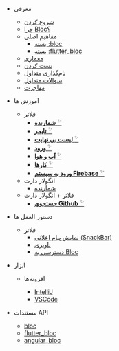 - معرفی

  - [شروع کردن](gettingstarted.md)
  - [چرا Bloc؟](whybloc.md)
  - مفاهیم اصلی
    - [بسته :bloc](coreconcepts.md)
    - [بسته :flutter_bloc](flutterbloccoreconcepts.md)
  - [معماری](architecture.md)
  - [تست کردن](testing.md)
  - [نام‌گذاری متداول](blocnamingconventions.md)
  - [سوالات متداول](faqs.md)
  - [مهاجرت](migration.md)

- آموزش ها

  - فلاتر
    - [**شمارنده** <sup>✨</sup>](fluttercountertutorial.md)
    - [**تایمر** <sup>✨</sup>](fluttertimertutorial.md)
    - [**لیست بی نهایت** <sup>✨</sup>](flutterinfinitelisttutorial.md)
    - [**ورود** <sup>✨</sup>](flutterlogintutorial.md)
    - [**آب و هوا** <sup>✨</sup>](flutterweathertutorial.md)
    - [**کارها** <sup>✨</sup>](fluttertodostutorial.md)
    - [**ورود به سیستم Firebase** <sup>✨</sup>](flutterfirebaselogintutorial.md)    
  - انگولار دارت
    - [شمارنده](angularcountertutorial.md)
  - فلاتر + انگولار دارت
    - [**جستجوی Github** <sup>✨</sup>](flutterangulargithubsearch.md)

- دستور العمل ها

  - فلاتر
    - [نمایش پیام اعلانی (SnackBar)](recipesfluttershowsnackbar.md)
    - [ناوبری](recipesflutternavigation.md)
    - [دسترسی به Bloc](recipesflutterblocaccess.md)

- ابزار

  - افزونه‌ها

    - [IntelliJ](blocintellijextension.md)
    - [VSCode](blocvscodeextension.md)

- مستندات API
  - [bloc](https://pub.dev/documentation/bloc/latest/bloc/bloc-library.html)
  - [flutter_bloc](https://pub.dev/documentation/flutter_bloc/latest/flutter_bloc/flutter_bloc-library.html)
  - [angular_bloc](https://pub.dev/documentation/angular_bloc/latest/angular_dart/angular_dart-library.html)
